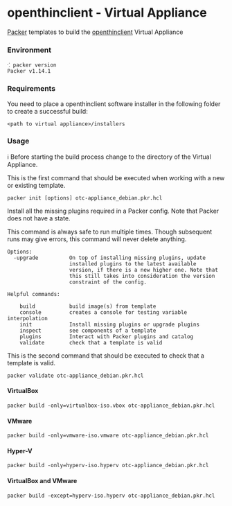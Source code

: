 # openthinclient - Virtual Appliance

[Packer](https://packer.io) templates to build the [openthinclient](http://openthinclient.org) Virtual Appliance


### Environment

```
⁖ packer version
Packer v1.14.1
```

### Requirements

You need to place a openthinclient software installer in the following folder to create a successful build:

```
<path to virtual appliance>/installers
```


### Usage

ℹ Before starting the build process change to the directory of the Virtual Appliance.

This is the first command that should be executed when working with a new
or existing template.

```
packer init [options] otc-appliance_debian.pkr.hcl
```

Install all the missing plugins required in a Packer config. Note that Packer
does not have a state.

This command is always safe to run multiple times. Though subsequent runs may
give errors, this command will never delete anything.


```
Options:
  -upgrade          On top of installing missing plugins, update
                    installed plugins to the latest available
                    version, if there is a new higher one. Note that
                    this still takes into consideration the version
                    constraint of the config.

Helpful commands:

    build           build image(s) from template
    console         creates a console for testing variable interpolation
    init            Install missing plugins or upgrade plugins
    inspect         see components of a template
    plugins         Interact with Packer plugins and catalog
    validate        check that a template is valid
```

This is the second command that should be executed to check that
 a template is valid.
```
packer validate otc-appliance_debian.pkr.hcl
```

#### VirtualBox

```
packer build -only=virtualbox-iso.vbox otc-appliance_debian.pkr.hcl
```

#### VMware

```
packer build -only=vmware-iso.vmware otc-appliance_debian.pkr.hcl
```

#### Hyper-V

```
packer build -only=hyperv-iso.hyperv otc-appliance_debian.pkr.hcl
```

#### VirtualBox and VMware

```
packer build -except=hyperv-iso.hyperv otc-appliance_debian.pkr.hcl
```
